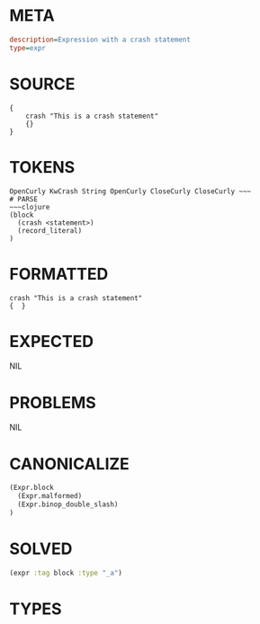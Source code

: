 # META
~~~ini
description=Expression with a crash statement
type=expr
~~~
# SOURCE
~~~roc
{
    crash "This is a crash statement"
    {}
}
~~~
# TOKENS
~~~text
OpenCurly KwCrash String OpenCurly CloseCurly CloseCurly ~~~
# PARSE
~~~clojure
(block
  (crash <statement>)
  (record_literal)
)
~~~
# FORMATTED
~~~roc
crash "This is a crash statement"
{  }
~~~
# EXPECTED
NIL
# PROBLEMS
NIL
# CANONICALIZE
~~~clojure
(Expr.block
  (Expr.malformed)
  (Expr.binop_double_slash)
)
~~~
# SOLVED
~~~clojure
(expr :tag block :type "_a")
~~~
# TYPES
~~~roc
~~~
